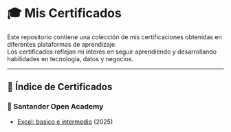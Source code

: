# 🎓 Mis Certificados

Este repositorio contiene una colección de mis certificaciones obtenidas en diferentes plataformas de aprendizaje.  
Los certificados reflejan mi interés en seguir aprendiendo y desarrollando habilidades en tecnología, datos y negocios.

---

## 📑 Índice de Certificados

### 🔹 Santander Open Academy
- [Excel: basico e intermedio](Santander/excel_basico_intermedio.pdf) (2025)  

